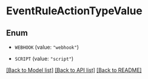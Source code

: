# EventRuleActionTypeValue

## Enum


* `WEBHOOK` (value: `"webhook"`)

* `SCRIPT` (value: `"script"`)


[[Back to Model list]](../README.md#documentation-for-models) [[Back to API list]](../README.md#documentation-for-api-endpoints) [[Back to README]](../README.md)


